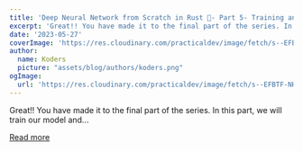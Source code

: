 ```yaml
---
title: 'Deep Neural Network from Scratch in Rust 🦀- Part 5- Training and Inference'
excerpt: 'Great!! You have made it to the final part of the series. In this part, we will train our model and...'
date: '2023-05-27'
coverImage: 'https://res.cloudinary.com/practicaldev/image/fetch/s--EFBTF-NH--/c_imagga_scale,f_auto,fl_progressive,h_420,q_auto,w_1000/https://dev-to-uploads.s3.amazonaws.com/uploads/articles/lqtshfh8l3u2u2vokp6b.png'
author:
  name: Koders
  picture: "assets/blog/authors/koders.png"
ogImage:
  url: 'https://res.cloudinary.com/practicaldev/image/fetch/s--EFBTF-NH--/c_imagga_scale,f_auto,fl_progressive,h_420,q_auto,w_1000/https://dev-to-uploads.s3.amazonaws.com/uploads/articles/lqtshfh8l3u2u2vokp6b.png'
---
```


Great!! You have made it to the final part of the series. In this part, we will train our model and...

[Read more](https://dev.to/akshayballal/deep-neural-network-from-scratch-in-rust-part-5-training-and-inference-20k7)
